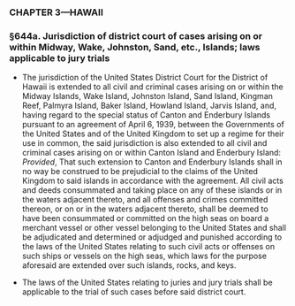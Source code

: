 ### **CHAPTER 3—HAWAII**

### §644a. Jurisdiction of district court of cases arising on or within Midway, Wake, Johnston, Sand, etc., Islands; laws applicable to jury trials
* The jurisdiction of the United States District Court for the District of Hawaii is extended to all civil and criminal cases arising on or within the Midway Islands, Wake Island, Johnston Island, Sand Island, Kingman Reef, Palmyra Island, Baker Island, Howland Island, Jarvis Island, and, having regard to the special status of Canton and Enderbury Islands pursuant to an agreement of April 6, 1939, between the Governments of the United States and of the United Kingdom to set up a regime for their use in common, the said jurisdiction is also extended to all civil and criminal cases arising on or within Canton Island and Enderbury Island: _Provided_, That such extension to Canton and Enderbury Islands shall in no way be construed to be prejudicial to the claims of the United Kingdom to said islands in accordance with the agreement. All civil acts and deeds consummated and taking place on any of these islands or in the waters adjacent thereto, and all offenses and crimes committed thereon, or on or in the waters adjacent thereto, shall be deemed to have been consummated or committed on the high seas on board a merchant vessel or other vessel belonging to the United States and shall be adjudicated and determined or adjudged and punished according to the laws of the United States relating to such civil acts or offenses on such ships or vessels on the high seas, which laws for the purpose aforesaid are extended over such islands, rocks, and keys.

* The laws of the United States relating to juries and jury trials shall be applicable to the trial of such cases before said district court.